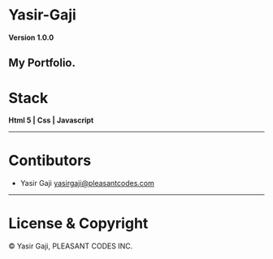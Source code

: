 # Yasir-Gaji

**Version 1.0.0**

My Portfolio.
---
# Stack
**Html 5 |**
**Css |**
**Javascript**


---
# Contibutors
- Yasir Gaji <yasirgaji@pleasantcodes.com>

---
# License & Copyright

© Yasir Gaji, PLEASANT CODES INC.
